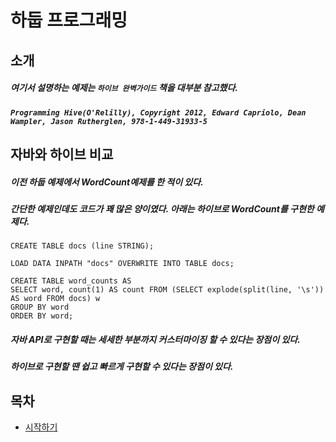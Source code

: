 # 하둡 프로그래밍



## 소개
##### 여기서 설명하는 예제는 `하이브 완벽가이드` 책을 대부분 참고했다.
##### `Programming Hive(O'Relilly), Copyright 2012, Edward Capriolo, Dean Wampler, Jason Rutherglen, 978-1-449-31933-5`

## 자바와 하이브 비교
##### 이전 하둡 예제에서 WordCount예제를 한 적이 있다.
##### 간단한 예제인데도 코드가 꽤 많은 양이였다. 아래는 하이브로 WordCount를 구현한 예제다.
```
CREATE TABLE docs (line STRING);

LOAD DATA INPATH "docs" OVERWRITE INTO TABLE docs;

CREATE TABLE word_counts AS
SELECT word, count(1) AS count FROM (SELECT explode(split(line, '\s')) AS word FROM docs) w
GROUP BY word
ORDER BY word;
```
##### 자바 API로 구현할 때는 세세한 부분까지 커스터마이징 할 수 있다는 장점이 있다.
##### 하이브로 구현할 땐 쉽고 빠르게 구현할 수 있다는 장점이 있다.



## 목차
- [시작하기](https://github.com/googolhkl/TIL/tree/master/hadoop2/hive/book/1_start)
